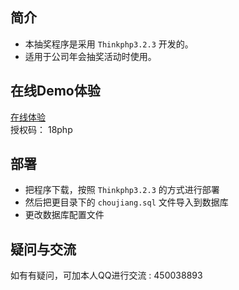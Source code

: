 ﻿## 简介

* 本抽奖程序是采用 `Thinkphp3.2.3` 开发的。
* 适用于公司年会抽奖活动时使用。

## 在线Demo体验
[在线体验](http://choujiang.18php.com)  
授权码： 18php

## 部署
* 把程序下载，按照 `Thinkphp3.2.3` 的方式进行部署
* 然后把更目录下的 `choujiang.sql` 文件导入到数据库
* 更改数据库配置文件

## 疑问与交流
如有有疑问，可加本人QQ进行交流 : 450038893
